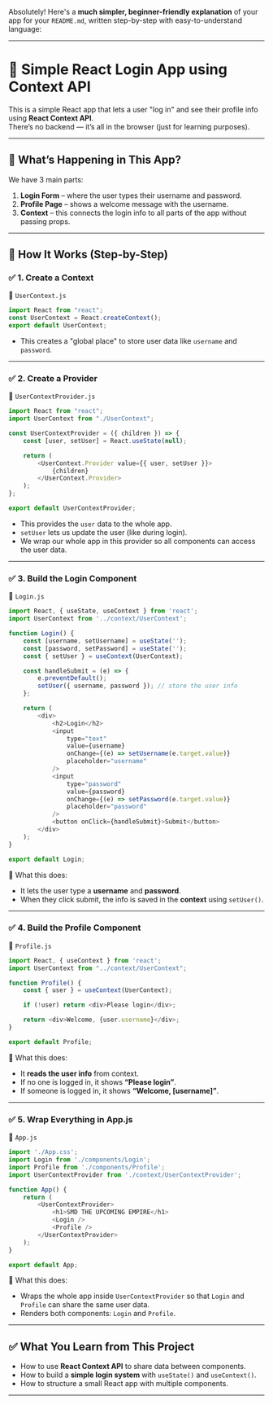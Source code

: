 Absolutely! Here's a **much simpler, beginner-friendly explanation** of your app for your `README.md`, written step-by-step with easy-to-understand language:

---

# 👋 Simple React Login App using Context API

This is a simple React app that lets a user "log in" and see their profile info using **React Context API**.  
There’s no backend — it’s all in the browser (just for learning purposes).

---

## 🧠 What’s Happening in This App?

We have 3 main parts:

1. **Login Form** – where the user types their username and password.
2. **Profile Page** – shows a welcome message with the username.
3. **Context** – this connects the login info to all parts of the app without passing props.

---

## 🔨 How It Works (Step-by-Step)

### ✅ 1. Create a Context
📄 `UserContext.js`

```js
import React from "react";
const UserContext = React.createContext();
export default UserContext;
```

- This creates a "global place" to store user data like `username` and `password`.

---

### ✅ 2. Create a Provider
📄 `UserContextProvider.js`

```js
import React from "react";
import UserContext from "./UserContext";

const UserContextProvider = ({ children }) => {
    const [user, setUser] = React.useState(null);

    return (
        <UserContext.Provider value={{ user, setUser }}>
            {children}
        </UserContext.Provider>
    );
};

export default UserContextProvider;
```

- This provides the `user` data to the whole app.
- `setUser` lets us update the user (like during login).
- We wrap our whole app in this provider so all components can access the user data.

---

### ✅ 3. Build the Login Component
📄 `Login.js`

```js
import React, { useState, useContext } from 'react';
import UserContext from '../context/UserContext';

function Login() {
    const [username, setUsername] = useState('');
    const [password, setPassword] = useState('');
    const { setUser } = useContext(UserContext);

    const handleSubmit = (e) => {
        e.preventDefault();
        setUser({ username, password }); // store the user info
    };

    return (
        <div>
            <h2>Login</h2>
            <input
                type="text"
                value={username}
                onChange={(e) => setUsername(e.target.value)}
                placeholder="username"
            />
            <input
                type="password"
                value={password}
                onChange={(e) => setPassword(e.target.value)}
                placeholder="password"
            />
            <button onClick={handleSubmit}>Submit</button>
        </div>
    );
}

export default Login;
```

🧾 What this does:

- It lets the user type a **username** and **password**.
- When they click submit, the info is saved in the **context** using `setUser()`.

---

### ✅ 4. Build the Profile Component
📄 `Profile.js`

```js
import React, { useContext } from 'react';
import UserContext from "../context/UserContext";

function Profile() {
    const { user } = useContext(UserContext);

    if (!user) return <div>Please login</div>;

    return <div>Welcome, {user.username}</div>;
}

export default Profile;
```

🧾 What this does:

- It **reads the user info** from context.
- If no one is logged in, it shows **“Please login”**.
- If someone is logged in, it shows **“Welcome, [username]”**.

---

### ✅ 5. Wrap Everything in App.js
📄 `App.js`

```js
import './App.css';
import Login from './components/Login';
import Profile from './components/Profile';
import UserContextProvider from './context/UserContextProvider';

function App() {
    return (
        <UserContextProvider>
            <h1>SMD THE UPCOMING EMPIRE</h1>
            <Login />
            <Profile />
        </UserContextProvider>
    );
}

export default App;
```

🧾 What this does:

- Wraps the whole app inside `UserContextProvider` so that `Login` and `Profile` can share the same user data.
- Renders both components: `Login` and `Profile`.

---

## ✅ What You Learn from This Project

- How to use **React Context API** to share data between components.
- How to build a **simple login system** with `useState()` and `useContext()`.
- How to structure a small React app with multiple components.

---



